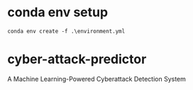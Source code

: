 # conda env setup
    conda env create -f .\environment.yml

# cyber-attack-predictor
A Machine Learning-Powered Cyberattack Detection System
